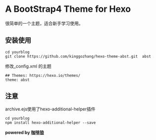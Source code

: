 # A BootStrap4 Theme for Hexo

很简单的一个主题，适合新手学习使用。

## 安装使用
```
cd yourblog
git clone https://github.com/kinggozhang/hexo-theme-abst.git  abst
```
修改_config.xml 的主题
```
## Themes: https://hexo.io/themes/
theme: abst
```
## 注意
archive.ejs使用了hexo-additional-helper插件
```
cd yourblog
npm install hexo-additional-helper --save
```

**powered by [咖啡狼](http://www.sumoon.com)**

